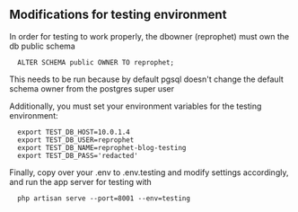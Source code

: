 ## Modifications for testing environment
  In order for testing to work properly, the dbowner (reprophet) must own the db public schema
  ```
    ALTER SCHEMA public OWNER TO reprophet;
  ```
  This needs to be run because by default pgsql doesn't change the default schema owner from the postgres super user
  
  Additionally, you must set your environment variables for the testing environment:
  ```
    export TEST_DB_HOST=10.0.1.4
    export TEST_DB_USER=reprophet
    export TEST_DB_NAME=reprophet-blog-testing
    export TEST_DB_PASS='redacted'
  ```

  Finally, copy over your .env to .env.testing and modify settings accordingly, and run the app server for testing with
  ```
    php artisan serve --port=8001 --env=testing
  ```
